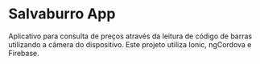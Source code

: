 # Salvaburro App

Aplicativo para consulta de preços através da leitura de código de barras utilizando a câmera do dispositivo. Este projeto utiliza Ionic, ngCordova e Firebase.
